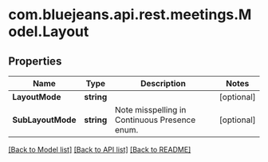 # com.bluejeans.api.rest.meetings.Model.Layout
## Properties

Name | Type | Description | Notes
------------ | ------------- | ------------- | -------------
**LayoutMode** | **string** |  | [optional] 
**SubLayoutMode** | **string** | Note misspelling in Continuous Presence enum. | [optional] 

[[Back to Model list]](../README.md#documentation-for-models) [[Back to API list]](../README.md#documentation-for-api-endpoints) [[Back to README]](../README.md)

